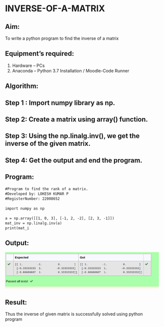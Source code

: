 # INVERSE-OF-A-MATRIX
## Aim:
To write a python program to find the inverse of a matrix
## Equipment’s required:
1. 	Hardware – PCs
2. 	Anaconda – Python 3.7 Installation / Moodle-Code Runner
## Algorithm:

## Step 1 : Import numpy library as np.
## Step 2: Create a matrix using array() function.
## Step 3: Using the np.linalg.inv(), we get the inverse of the given matrix.
## Step 4: Get the output and end the program.

## Program:
```
#Program to find the rank of a matrix.
#Developed by: LOKESH KUMAR P
#RegisterNumber: 22008652

import numpy as np

a = np.array([[1, 0, 3], [-1, 2, -2], [2, 3, -1]])
mat_inv = np.linalg.inv(a)
print(mat_i
```
## Output:
![output](./inverse.png)

## Result:
Thus the inverse of given matrix is successfully solved using python program

